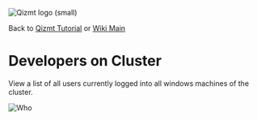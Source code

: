 <a href='Hidden comment: Image:'></a><img src='http://qizmt.googlecode.com/svn/wiki/images/Qizmt_logo_small.png' alt='Qizmt logo (small)' />

Back to <a href='Hidden comment: Link:'></a>[Qizmt Tutorial](MySpaceQizmtTutorial.md) or <a href='Hidden comment: Link:'></a>[Wiki Main](Main.md)



# Developers on Cluster #
View a list of all users currently logged into all windows machines of the cluster.

<a href='Hidden comment: Image:'></a><img src='http://qizmt.googlecode.com/svn/wiki/images/Qizmt_Who.png' alt='Who' />
